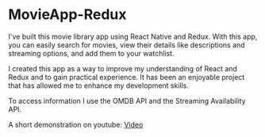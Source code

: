 # MovieApp-Redux

I've built this movie library app using React Native and Redux. With this app, you can easily search for movies, view their details like descriptions and streaming options, and add them to your watchlist.

I created this app as a way to improve my understanding of React and Redux and to gain practical experience. It has been an enjoyable project that has allowed me to enhance my development skills.

To access information I use the OMDB API and the Streaming Availability API.

A short demonstration on youtube: [Video](https://youtube.com/shorts/RM4pMV28XZA?feature=share)
